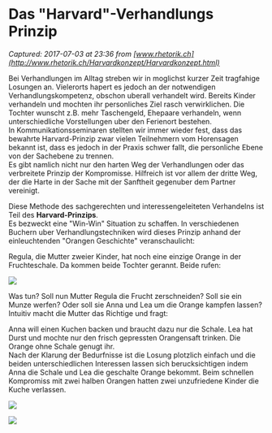 # Das "Harvard"-Verhandlungs Prinzip

_Captured: 2017-07-03 at 23:36 from [www.rhetorik.ch](http://www.rhetorik.ch/Harvardkonzept/Harvardkonzept.html)_

Bei Verhandlungen im Alltag streben wir in moglichst kurzer Zeit tragfahige Losungen an. Vielerorts hapert es jedoch an der notwendigen Verhandlungskompetenz, obschon uberall verhandelt wird. Bereits Kinder verhandeln und mochten ihr personliches Ziel rasch verwirklichen. Die Tochter wunscht z.B. mehr Taschengeld, Ehepaare verhandeln, wenn unterschiedliche Vorstellungen uber den Ferienort bestehen.   
In Kommunikationsseminaren stellten wir immer wieder fest, dass das bewahrte Harvard-Prinzip zwar vielen Teilnehmern vom Horensagen bekannt ist, dass es jedoch in der Praxis schwer fallt, die personliche Ebene von der Sachebene zu trennen.   
Es gibt namlich nicht nur den harten Weg der Verhandlungen oder das verbreitete Prinzip der Kompromisse. Hilfreich ist vor allem der dritte Weg, der die Harte in der Sache mit der Sanftheit gegenuber dem Partner vereinigt.   
  
  
Diese Methode des sachgerechten und interessengeleiteten Verhandelns ist Teil des **Harvard-Prinzips**.   
Es bezweckt eine "Win-Win" Situation zu schaffen. In verschiedenen Buchern uber Verhandlungstechniken wird dieses Prinzip anhand der einleuchtenden "Orangen Geschichte" veranschaulicht:   
  


Regula, die Mutter zweier Kinder, hat noch eine einzige Orange in der Fruchteschale. Da kommen beide Tochter gerannt. Beide rufen:   
  
  
  


![](http://www.rhetorik.ch/Harvardkonzept/halb.gif)

Was tun? Soll nun Mutter Regula die Frucht zerschneiden? Soll sie ein Munze werfen? Oder soll sie Anna und Lea um die Orange kampfen lassen? Intuitiv macht die Mutter das Richtige und fragt:  
  
  
  


Anna will einen Kuchen backen und braucht dazu nur die Schale. Lea hat Durst und mochte nur den frisch gepressten Orangensaft trinken. Die Orange ohne Schale genugt ihr.   
Nach der Klarung der Bedurfnisse ist die Losung plotzlich einfach und die beiden unterschiedlichen Interessen lassen sich berucksichtigen indem Anna die Schale und Lea die geschalte Orange bekommt. Beim schnellen Kompromiss mit zwei halben Orangen hatten zwei unzufriedene Kinder die Kuche verlassen. 

![](http://www.rhetorik.ch/Harvardkonzept/schale.gif)

![](http://www.rhetorik.ch/Harvardkonzept/frucht.gif)

  
  

